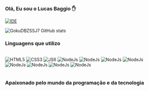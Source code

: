 ### Olá, Eu sou o Lucas Baggio ✋

[![IDE](https://img.shields.io/badge/Visual_Studio_Code-0078D4?style=for-the-badge&logo=visual%20studio%20code&logoColor=white)](https://code.visualstudio.com)

![GokuDBZSSJ7 GitHub stats](https://github-readme-stats.vercel.app/api?username=gokudbzssj7&show_icons=true&theme=radical)

### Linguagens que utilizo
<div style='display: inline block'><br>
  <img style='text-align: center' alt='HTML5' src='https://img.shields.io/badge/HTML5-E34F26?style=for-the-badge&logo=html5&logoColor=white'>
  <img style='text-align: center' alt='CSS3' src='https://img.shields.io/badge/CSS3-1572B6?style=for-the-badge&logo=css3&logoColor=white'>
  <img style='text-align: center' alt='JS6' src='https://img.shields.io/badge/JavaScript-323330?style=for-the-badge&logo=javascript&logoColor=F7DF1E'>
  <img style='text-align: center' alt='NodeJs' src='https://img.shields.io/badge/Node.js-43853D?style=for-the-badge&logo=node.js&logoColor=white'>
  <img style='text-align: center' alt='NodeJs' src='https://img.shields.io/badge/TypeScript-007ACC?style=for-the-badge&logo=typescript&logoColor=white'>
  <img style='text-align: center' alt='NodeJs' src='https://img.shields.io/badge/Sass-CC6699?style=for-the-badge&logo=sass&logoColor=white'>
  <img style='text-align: center' alt='NodeJs' src='https://img.shields.io/badge/Python-14354C?style=for-the-badge&logo=python&logoColor=white'>
  <img style='text-align: center' alt='NodeJs' src='https://img.shields.io/badge/jQuery-0769AD?style=for-the-badge&logo=jquery&logoColor=white'>
  <img style='text-align: center' alt='NodeJs' src='https://img.shields.io/badge/React-20232A?style=for-the-badge&logo=react&logoColor=61DAFB'>
  <img style='text-align: center' alt='NodeJs' src='https://img.shields.io/badge/React_Router-CA4245?style=for-the-badge&logo=react-router&logoColor=white'>
  <img style='text-align: center' alt='NodeJs' src='https://img.shields.io/badge/Angular-CA4245?style=for-the-badge&logo=angular&logoColor=white'>
</div><br>

### Apaixonado pelo mundo da programação e da tecnologia
